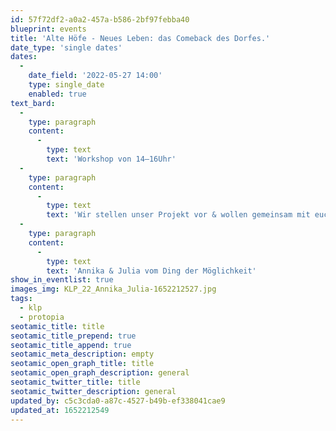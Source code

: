 ```yaml
---
id: 57f72df2-a0a2-457a-b586-2bf97febba40
blueprint: events
title: 'Alte Höfe - Neues Leben: das Comeback des Dorfes.'
date_type: 'single dates'
dates:
  -
    date_field: '2022-05-27 14:00'
    type: single_date
    enabled: true
text_bard:
  -
    type: paragraph
    content:
      -
        type: text
        text: 'Workshop von 14–16Uhr'
  -
    type: paragraph
    content:
      -
        type: text
        text: 'Wir stellen unser Projekt vor & wollen gemeinsam mit euch Zukunftsszenarien für die Nutzung alter Immobilien auf dem Land entwickeln - zwischen Sehnsucht Landleben & Urbanität als Mindset.'
  -
    type: paragraph
    content:
      -
        type: text
        text: 'Annika & Julia vom Ding der Möglichkeit'
show_in_eventlist: true
images_img: KLP_22_Annika_Julia-1652212527.jpg
tags:
  - klp
  - protopia
seotamic_title: title
seotamic_title_prepend: true
seotamic_title_append: true
seotamic_meta_description: empty
seotamic_open_graph_title: title
seotamic_open_graph_description: general
seotamic_twitter_title: title
seotamic_twitter_description: general
updated_by: c5c3cda0-a87c-4527-b49b-ef338041cae9
updated_at: 1652212549
---
```

